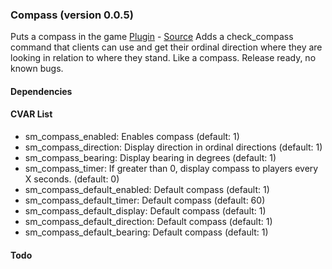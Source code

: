 ### Compass (version 0.0.5)
Puts a compass in the game
[Plugin](plugins/compass.smx?raw=true) - [Source](scripting/compass.sp)
Adds a check_compass command that clients can use and get their ordinal direction where they are looking in relation to where they stand. Like a compass. Release ready, no known bugs.
#### Dependencies
#### CVAR List
 * sm_compass_enabled: Enables compass (default: 1)
 * sm_compass_direction: Display direction in ordinal directions (default: 1)
 * sm_compass_bearing: Display bearing in degrees (default: 1)
 * sm_compass_timer: If greater than 0, display compass to players every X seconds. (default: 0)
 * sm_compass_default_enabled:		Default compass (default:		1)
 * sm_compass_default_timer:		Default compass (default:		60)
 * sm_compass_default_display:		Default compass (default:		1)
 * sm_compass_default_direction:		Default compass (default:		1)
 * sm_compass_default_bearing:		Default compass (default:		1)
#### Todo
